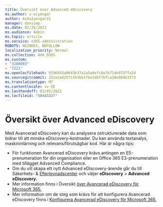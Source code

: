 ```yaml
---
title: Översikt över Advanced eDiscovery
ms.author: v-aiyengar
author: AshaIyengar21
manager: dansimp
ms.date: 02/26/2021
ms.audience: Admin
ms.topic: article
ms.service: o365-administration
ROBOTS: NOINDEX, NOFOLLOW
localization_priority: Normal
ms.collection: Adm_O365
ms.custom:
- "3200003"
- "7221"
ms.openlocfilehash: 9196d55a0643b37a2a5e0efcbe7b71de9737fa2d
ms.sourcegitcommit: 251e2e82571fb3bb1fbe3dbf7bfca30e004b3373
ms.translationtype: MT
ms.contentlocale: sv-SE
ms.lasthandoff: 03/05/2021
ms.locfileid: "50483337"
---
```

# <a name="overview-of-advanced-ediscovery"></a>Översikt över Advanced eDiscovery

Med Avancerad eDiscovery kan du analysera ostrukturerade data som bidrar till att minska eDiscovery-kostnader. Du kan använda textanalys, maskininlärning och relevans/förutsägbar kod. Här är några tips:

- För funktionen Avancerad eDiscovery krävs antingen en E5-prenumeration för din organisation eller en Office 365 E3-prenumeration med tillägget Advanced Compliance.
- Om du vill skapa ett nytt Advanced eDiscovery-ärende går du till Säkerhets- & [Efterlevnadscenter](https://go.microsoft.com/fwlink/p/?linkid=2077143) och väljer **eDiscovery**  >  **Advanced eDiscovery.**
- Mer information finns i Översikt [över Avancerad eDiscovery för Microsoft 365.](https://go.microsoft.com/fwlink/?linkid=2101588)
- Mer information om de steg som krävs för att konfigurera Avancerad eDiscovery finns i [Konfigurera Avancerad eDiscovery för Microsoft 365.](https://go.microsoft.com/fwlink/?linkid=2122672)